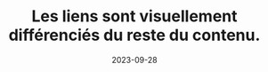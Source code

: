 ---
N: '135'
Rubrique: Liens
title: Les liens sont visuellement différenciés du reste du contenu. 
detail: Les liens sont visuellement différenciés du reste du contenu. 
categories: [" Liens"]
agrege: O4135-E043
opquast: '4 135'
indiceebook: '43'
description: "Règle n° 043"
weight:  043
actif: '1'
layout: rules
date: 2023-09-28
tags: ["", ""]
objectif: ["", ""]
Meo: ""
Controle: ""
Auteur: ""
---